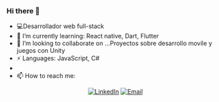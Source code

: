 ### Hi there 👋

- 💻Desarrollador web full-stack
- 🌱 I’m currently learning: React native, Dart, Flutter
- 👯 I’m looking to collaborate on ...Proyectos  sobre desarrollo movile y juegos con Unity
-   ⚡ Languages: JavaScript, C#
- 
- 📫 How to reach me: 
<p align="center">
<a href="https://www.linkedin.com/in/gabriel-iciarte/"><img alt="LinkedIn" src="https://img.shields.io/badge/LinkedIn-Aditya%20Vikram%20Singh-blue?style=flat-square&logo=linkedin"></a>
<a href="mailto:gabriel_viki@hotmail.com"><img alt="Email" src="https://img.shields.io/badge/Email-avsingh@umass.edu-blue?style=flat-square&logo=gmail"></a>
</p>
